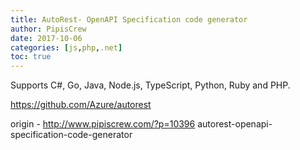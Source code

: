```yaml
---
title: AutoRest- OpenAPI Specification code generator
author: PipisCrew
date: 2017-10-06
categories: [js,php,.net]
toc: true
---
```


Supports C#, Go, Java, Node.js, TypeScript, Python, Ruby and PHP.

https://github.com/Azure/autorest

origin - http://www.pipiscrew.com/?p=10396 autorest-openapi-specification-code-generator
